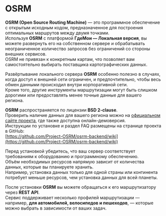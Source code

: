 # OSRM

**OSRM (Open Source Routing Machine)** — это программное обеспечение с открытым исходным кодом, предназначенное для построения оптимальных маршрутов между двумя точками.  
Используя **OSRM** с платформой **ГдеМои — Локальная версия**, вы можете развернуть его на собственном сервере и обрабатывать неограниченное количество запросов без ограничений со стороны внешних сервисов.  
OSRM не привязан к конкретным картам, что позволяет вам самостоятельно выбирать поставщика картографических данных.

Развёртывание локального сервера **OSRM** особенно полезно в случаях, когда доступ к внешней сети ограничен, и предпочтительно, чтобы весь обмен данными происходил внутри корпоративной сети.  
Кроме того, другие инструменты маршрутизации могут быть слишком дорогими или предоставлять менее точные данные для вашего региона.

**OSRM** распространяется по лицензии **BSD 2-clause**.  
Проверить наличие данных для вашего региона можно на [официальном сайте проекта](http://project-osrm.org/), где также доступна онлайн-демоверсия.  
Инструкции по установке и раздел FAQ размещены на странице проекта в GitHub:  
[https://github.com/Project-OSRM/osrm-backend/wiki](https://github.com/Project-OSRM/osrm-backend/wiki)

Перед установкой убедитесь, что ваш сервер соответствует требованиям к оборудованию и программному обеспечению.  
Объём необходимых ресурсов напрямую зависит от количества данных, которые вы планируете хранить.  
Например, установка данных только для одной страны или континента потребует меньше ресурсов, чем установка данных для всей планеты.

После установки **OSRM** вы можете обращаться к его маршрутизатору через **REST API**.  
Сервис поддерживает несколько профилей маршрутизации — например, **для автомобилей, велосипедов и пешеходов**, — которые можно выбрать в зависимости от ваших задач.
